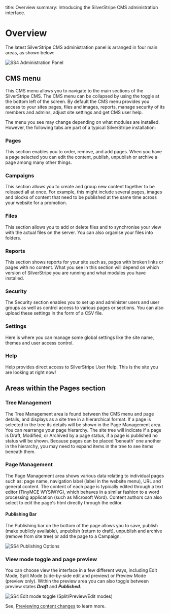 title: Overview
summary: Introducing the SilverStripe CMS administration interface.

<!-- to do bigger refactor piece add images for keys -->

# Overview

The latest SilverStripe CMS administration panel is arranged in four main areas, as shown below:

![SS4 Administration Panel](/_images/basic-overview.png)


## CMS menu

This CMS menu allows you to navigate to the main sections of the SilverStripe CMS. The CMS menu can be collapsed by using the toggle at the bottom left of the screen. By default the CMS menu provides you access to your sites pages, files and images, reports, manage security of its members and admins, adjust site settings and get CMS user help.

The menu you see may change depending on what modules are installed. However, the following tabs are part of a typical SilverStripe installation:

### Pages

This section enables you to order, remove, and add pages. When you have a page selected you can edit the content, publish, unpublish or archive a page among many other things.

### Campaigns

This section allows you to create and group new content together to be released all at once. For example, this might include several pages, images and blocks of content that need to be published at the same time across your website for a promotion.

### Files

This section allows you to add or delete files and to synchronise your view with the actual files on the server. You can also organise your files into folders.

### Reports

This section shows reports for your site such as, pages with broken links or pages with no content. What you see in this section will depend on which version of SilverStripe you are running and what modules you have installed.

### Security

The Security section enables you to set up and administer users and user groups as well as control access to various pages or sections. You can also upload these settings in the form of a CSV file.

### Settings

Here is where you can manage some global settings like the site name, themes and user access control.

### Help

Help provides direct access to SilverStripe User Help. This is the site you are looking at right now!

## Areas within the Pages section

### Tree Management

The Tree Management area is found between the CMS menu and page details, and displays as a site tree in a hierarchical format. If a page is selected in the tree its details will be shown in the Page Management area. You can rearrange your page hierarchy. The site tree will indicate if a page is Draft, Modified, or Archived by a page status, if a page is published no status will be shown. Because pages can be placed 'beneath' one another in the hierarchy, you may need to expand items in the tree to see items beneath them.

### Page Management

The Page Management area shows various data relating to individual pages such as: page name, navigation label (label in the website menu), URL and general content. The content of each page is typically edited through a text editor (TinyMCE WYSIWYG), which behaves in a similar fashion to a word processing application (such as Microsoft Word). Content authors can also select to edit the page's html directly through the editor.

#### Publishing Bar

The Publishing bar on the bottom of the page allows you to save, publish (make publicly available), unpublish (return to draft), unpublish and archive (remove from site tree) or add the page to a Campaign.

![SS4 Publishing Options](/_images/publishing-options.png) <!-- to do change -->

### View mode toggle and page preview

You can choose view the interface in a few different ways, including Edit Mode, Split Mode (side-by-side edit and preview) or Preview Mode (preview only). Within the preview area you can also toggle between preview states ***Draft*** and ***Published***.

![SS4 Edit mode toggle (Split/Preview/Edit modes)](/_images/preview-bar.png)

See,
[Previewing content changes](https://userhelp.silverstripe.org/en/3.6/creating_pages_and_content/creating_and_editing_content/previewing_changes/) to learn more.
